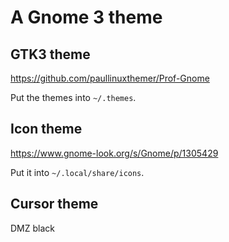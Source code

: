 # A Gnome 3 theme

## GTK3 theme

https://github.com/paullinuxthemer/Prof-Gnome

Put the themes into `~/.themes`.

## Icon theme

https://www.gnome-look.org/s/Gnome/p/1305429

Put it into `~/.local/share/icons`.

## Cursor theme

DMZ black

